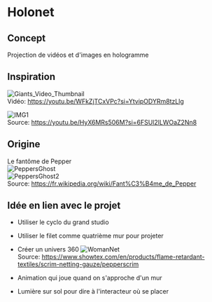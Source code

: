 # Holonet

## Concept
Projection de vidéos et d'images en hologramme 

## Inspiration
![Giants_Video_Thumbnail](https://img.youtube.com/vi/WFkZjTCxVPc/hqdefault.jpg) <br>
Vidéo: https://youtu.be/WFkZjTCxVPc?si=YtvipODYRm8tzLlg

![IMG1](https://cdn.discordapp.com/attachments/756876593837637685/1146615210308804648/image.png) <br>
Source: https://youtu.be/HyX6MRs506M?si=6FSUl2lLWOaZ2Nn8

## Origine
Le fantôme de Pepper <br>
![PeppersGhost](https://upload.wikimedia.org/wikipedia/commons/0/0c/Peppers_ghost_low_angle.jpg) <br>
![PeppersGhost2](https://upload.wikimedia.org/wikipedia/commons/1/19/Peppers_ghost_lit.jpg) <br>
Source: https://fr.wikipedia.org/wiki/Fant%C3%B4me_de_Pepper  <br>

## Idée en lien avec le projet
- Utiliser le cyclo du grand studio
- Utiliser le filet comme quatrième mur pour projeter
- Créer un univers 360
![WomanNet](https://www.showtex.com/sites/default/files/styles/huge/public/images/banners/multimedia-performance-8-showtex-03_1-min.jpg?itok=CMbGgOuN) <br>
Source: https://www.showtex.com/en/products/flame-retardant-textiles/scrim-netting-gauze/pepperscrim

- Animation qui joue quand on s'approche d'un mur
- Lumière sur sol pour dire à l'interacteur où se placer
